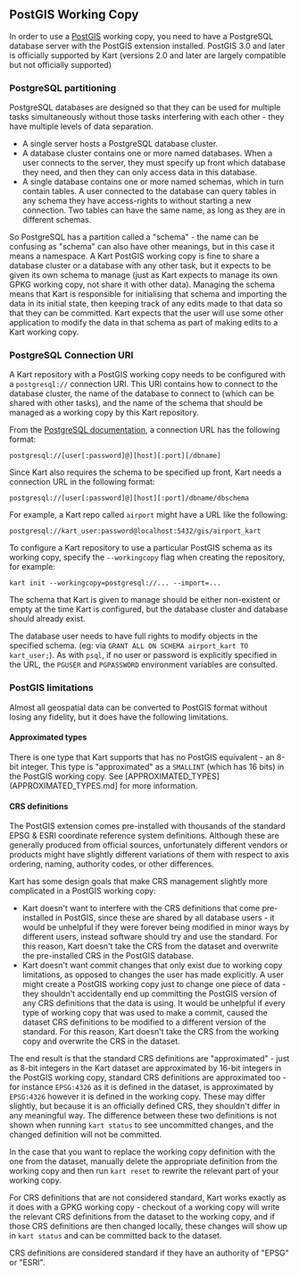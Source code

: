 PostGIS Working Copy
--------------------

In order to use a [PostGIS](https://postgis.net/) working copy, you need to have a PostgreSQL database server with the PostGIS extension installed. PostGIS 3.0 and later is officially supported by Kart (versions 2.0 and later are largely compatible but not officially supported)

### PostgreSQL partitioning

PostgreSQL databases are designed so that they can be used for multiple tasks simultaneously without those tasks interfering with each other - they have multiple levels of data separation.

* A single server hosts a PostgreSQL database cluster.
* A database cluster contains one or more named databases. When a user connects to the server, they must specify up front which database they need, and then they can only access data in this database.
* A single database contains one or more named schemas, which in turn contain tables. A user connected to the database can query tables in any schema they have access-rights to without starting a new connection. Two tables can have the same name, as long as they are in different schemas.

So PostgreSQL has a partition called a "schema" - the name can be confusing as "schema" can also have other meanings, but in this case it means a namespace. A Kart PostGIS working copy is fine to share a database cluster or a database with any other task, but it expects to be given its own schema to manage (just as Kart expects to manage its own GPKG working copy, not share it with other data). Managing the schema means that Kart is responsible for initialising that schema and importing the data in its initial state, then keeping track of any edits made to that data so that they can be committed. Kart expects that the user will use some other application to modify the data in that schema as part of making edits to a Kart working copy.

### PostgreSQL Connection URI

A Kart repository with a PostGIS working copy needs to be configured with a `postgresql://` connection URI. This URI contains how to connect to the database cluster, the name of the database to connect to (which can be shared with other tasks), and the name of the schema that should be managed as a working copy by this Kart repository.

From the [PostgreSQL documentation](https://www.postgresql.org/docs/current/libpq-connect.html#LIBPQ-CONNSTRING), a connection URL has the following format:

`postgresql://[user[:password]@][host][:port][/dbname]`

Since Kart also requires the schema to be specified up front, Kart needs a connection URL in the following format:

`postgresql://[user[:password]@][host][:port]/dbname/dbschema`

For example, a Kart repo called `airport` might have a URL like the following:

`postgresql://kart_user:password@localhost:5432/gis/airport_kart`

To configure a Kart repository to use a particular PostGIS schema as its working copy, specify the `--workingcopy` flag when creating the repository, for example:

`kart init --workingcopy=postgresql://... --import=...`

The schema that Kart is given to manage should be either non-existent or empty at the time Kart is configured, but the database cluster and database should already exist.

The database user needs to have full rights to modify objects in the specified schema. (eg: via `GRANT ALL ON SCHEMA airport_kart TO kart_user;`). As with `psql`, if no user or password is explicitly specified in the URL, the `PGUSER` and `PGPASSWORD` environment variables are consulted.

### PostGIS limitations

Almost all geospatial data can be converted to PostGIS format without losing any fidelity, but it does have the following limitations.

#### Approximated types

There is one type that Kart supports that has no PostGIS equivalent - an 8-bit integer. This type is "approximated" as a `SMALLINT` (which has 16 bits) in the PostGIS working copy. See [APPROXIMATED_TYPES](APPROXIMATED_TYPES.md] for more information.

#### CRS definitions

The PostGIS extension comes pre-installed with thousands of the standard EPSG & ESRI coordinate reference system definitions. Although these are generally produced from official sources, unfortunately different vendors or products might have slightly different variations of them with respect to axis ordering, naming, authority codes, or other differences.

Kart has some design goals that make CRS management slightly more complicated in a PostGIS working copy:

* Kart doesn't want to interfere with the CRS definitions that come pre-installed in PostGIS, since these are shared by all database users - it would be unhelpful if they were forever being modified in minor ways by different users, instead software should try and use the standard.
For this reason, Kart doesn't take the CRS from the dataset and overwrite the pre-installed CRS in the PostGIS database.
* Kart doesn't want commit changes that only exist due to working copy limitations, as opposed to changes the user has made explicitly. A user might create a PostGIS working copy just to change one piece of data - they shouldn't accidentally end up committing the PostGIS version of any CRS definitions that the data is using. It would be unhelpful if every type of working copy that was used to make a commit, caused the dataset CRS definitions to be modified to a different version of the standard. For this reason, Kart doesn't take the CRS from the working copy and overwrite the CRS in the dataset.

The end result is that the standard CRS definitions are "approximated" - just as 8-bit integers in the Kart dataset are approximated by 16-bit integers in the PostGIS working copy, standard CRS definitions are approximated too - for instance `EPSG:4326` as it is defined in the dataset, is approximated by `EPSG:4326` however it is defined in the working copy. These may differ slightly, but because it is an officially defined CRS, they shouldn't differ in any meaningful way. The difference between these two definitions is not shown when running `kart status` to see uncommitted changes, and the changed definition will not be committed.

In the case that you want to replace the working copy definition with the one from the dataset, manually delete the appropriate definition from the working copy and then run `kart reset` to rewrite the relevant part of your working copy.

For CRS definitions that are not considered standard, Kart works exactly as it does with a GPKG working copy - checkout of a working copy will write the relevant CRS definitions from the dataset to the working copy, and if those CRS definitions are then changed locally, these changes will show up in `kart status` and can be committed back to the dataset.

CRS definitions are considered standard if they have an authority of "EPSG" or "ESRI".
